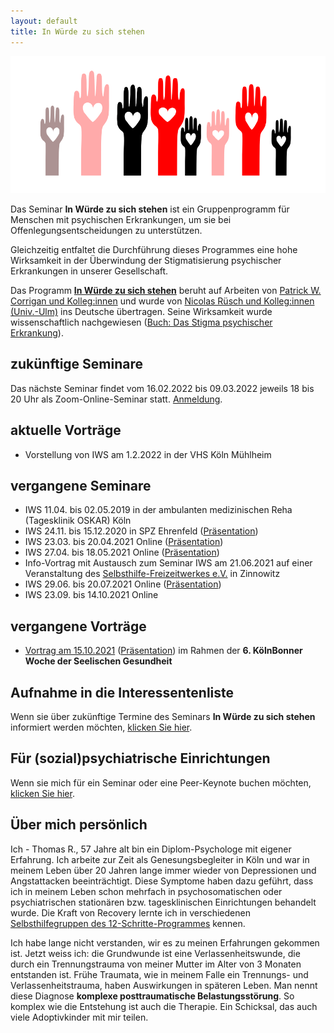 ```yaml
---
layout: default
title: In Würde zu sich stehen
---
```


![logo](/assets/images/logo-iws.png)

Das Seminar __In Würde zu sich stehen__ ist ein Gruppenprogramm für Menschen mit psychischen Erkrankungen, um sie bei Offenlegungsentscheidungen zu unterstützen.

Gleichzeitig entfaltet die Durchführung dieses Programmes eine hohe Wirksamkeit in der Überwindung
der Stigmatisierung psychischer Erkrankungen in unserer Gesellschaft.

Das Programm [__In Würde zu sich stehen__](https://www.uni-ulm.de/med/iws/) beruht auf Arbeiten von [Patrick W. Corrigan und Kolleg:innen](https://www.amazon.de/Coming-Proud-Stigma-Mental-Illness/dp/0578158566) und wurde von 
[Nicolas Rüsch  und Kolleg:innen (Univ.-Ulm)](https://www.uniklinik-ulm.de/psychiatrie-und-psychotherapie-ii/unser-team/nicolas-ruesch.html)
ins Deutsche übertragen. Seine Wirksamkeit wurde wissenschaftlich
nachgewiesen ([Buch: Das Stigma psychischer Erkrankung](https://www.amazon.de/Das-Stigma-psychischer-Erkrankung-Diskriminierung/dp/3437235206/)).

## zukünftige Seminare

Das nächste Seminar findet vom 16.02.2022 bis 09.03.2022 jeweils 18 bis 20 Uhr als Zoom-Online-Seminar statt. [Anmeldung](mailto:info@inwuerde.de?subject=AnmeldungIWS_1_22).

## aktuelle Vorträge

- Vorstellung von IWS am 1.2.2022 in der VHS Köln Mühlheim

## vergangene Seminare

- IWS 11.04. bis 02.05.2019 in der ambulanten medizinischen Reha (Tagesklinik OSKAR) Köln
- IWS 24.11. bis 15.12.2020 in SPZ Ehrenfeld ([Präsentation](/assets/files/FolienIWS_SPZ20.pdf))
- IWS 23.03. bis 20.04.2021 Online ([Präsentation](/assets/files/FolienIWS_online.pdf))
- IWS 27.04. bis 18.05.2021 Online ([Präsentation](/assets/files/FolienIWS_online.pdf))
- Info-Vortrag mit Austausch zum Seminar IWS am 21.06.2021 auf einer Veranstaltung des [Selbsthilfe-Freizeitwerkes e.V.](https://www.selbsthilfe-freizeitwerk.de/) in Zinnowitz
- IWS 29.06. bis 20.07.2021 Online ([Präsentation](/assets/files/FolienIWS_online.pdf))
- IWS 23.09. bis 14.10.2021 Online

## vergangene Vorträge

- [Vortrag am 15.10.2021](https://seelische-gesundheit-koeln-bonn.de/events/in-wuerde-zu-sich-stehen-ein-programm-zum-training-der-offenlegungsentscheidung-bei-psychischer-erkrankung/
) ([Präsentation](https://www.canva.com/design/DAEsgzerZP8/aPkJLde6e_k2J2wDI8d-zg/view)) im Rahmen der __6. KölnBonner Woche der Seelischen Gesundheit__

## Aufnahme in die Interessentenliste

Wenn sie über zukünftige Termine des Seminars __In Würde zu sich stehen__ informiert werden möchten, [klicken Sie hier](mailto:info@inwuerde.de?subject=InteressentInIWS).

## Für (sozial)psychiatrische Einrichtungen

Wenn sie mich für ein Seminar oder eine Peer-Keynote buchen möchten, [klicken Sie hier](mailto:info@inwuerde.de?subject=AnfrageIWS).

## Über mich persönlich

Ich - Thomas R., 57 Jahre alt bin ein Diplom-Psychologe mit eigener Erfahrung. Ich arbeite zur Zeit als Genesungsbegleiter in Köln und war in meinem Leben über 20 Jahren lange immer wieder von Depressionen und Angstattacken beeinträchtigt. Diese Symptome haben dazu geführt, dass ich in meinem Leben schon mehrfach in psychosomatischen oder psychiatrischen stationären bzw. tagesklinischen Einrichtungen behandelt wurde. Die Kraft von Recovery lernte ich in verschiedenen [Selbsthilfegruppen des 12-Schritte-Programmes](https://www.a-freizeiten.de/gruppen.html) kennen.

Ich habe lange nicht verstanden, wir es zu meinen Erfahrungen gekommen ist. Jetzt weiss ich: die Grundwunde ist eine Verlassenheitswunde, die durch ein Trennungstrauma von meiner Mutter im Alter von 3 Monaten entstanden ist. Frühe Traumata, wie in meinem Falle ein Trennungs- und Verlassenheitstrauma, haben Auswirkungen in späteren Leben. Man nennt diese Diagnose __komplexe posttraumatische Belastungsstörung__. So komplex wie die Entstehung ist auch die Therapie. Ein Schicksal, das auch viele Adoptivkinder mit mir teilen. 

